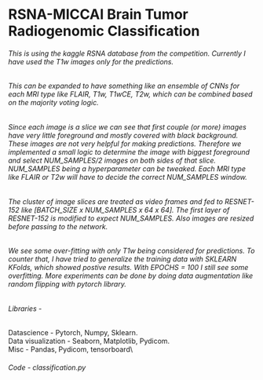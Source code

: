 # RSNA-MICCAI Brain Tumor Radiogenomic Classification

###### This is using the kaggle RSNA database from the competition. Currently I have used the T1w images only for the predictions.
###### This can be expanded to have something like an ensemble of CNNs for each MRI type like FLAIR, T1w, T1wCE, T2w, which can be combined based on the majority voting logic.
###### Since each image is a slice we can see that first couple (or more) images have very little foreground and mostly covered with black background. These images are not very helpful for making predictions. Therefore we implemented a small logic to determine the image with biggest foreground and select NUM_SAMPLES/2 images on both sides of that slice. NUM_SAMPLES being a hyperparameter can be tweaked. Each MRI type like FLAIR or T2w will have to decide the correct NUM_SAMPLES window.
###### The cluster of image slices are treated as video frames and fed to RESNET-152 like [BATCH_SIZE x NUM_SAMPLES x 64 x 64]. The first layer of RESNET-152 is modified to expect NUM_SAMPLES. Also images are resized before passing to the network.
###### We see some over-fitting with only T1w being considered for predictions. To counter that, I have tried to generalize the training data with SKLEARN KFolds, which showed postive results. With EPOCHS = 100 I still see some overfitting. More experiments can be done by doing data augmentation like random flipping with pytorch library.

###### Libraries - 
  Datascience - Pytorch, Numpy, Sklearn.\
  Data visualization - Seaborn, Matplotlib, Pydicom.\
  Misc - Pandas, Pydicom, tensorboard\
  ###### Code - classification.py
